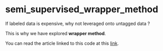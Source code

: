 # semi_supervised_wrapper_method
If labeled data is expensive, why not leveraged onto untagged data ?

This is why we have explored **wrapper method**.

You can read the article linked to this code at this [link](https://www.google.com).
